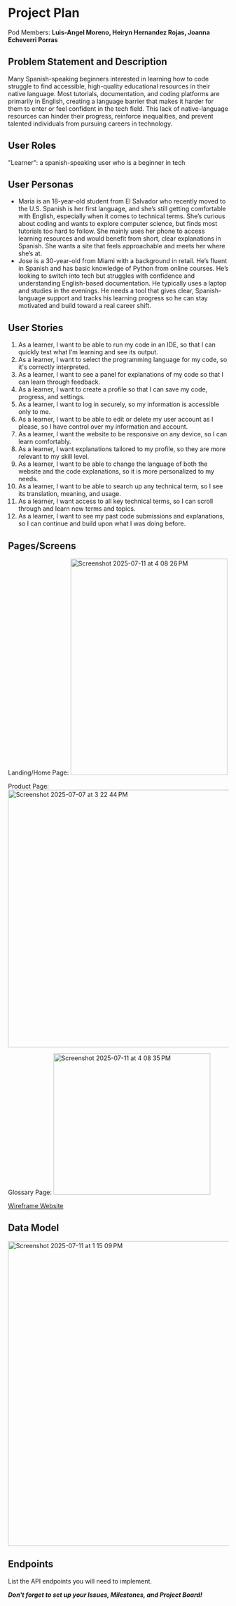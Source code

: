# Project Plan

Pod Members: **Luis-Angel Moreno, Heiryn Hernandez Rojas, Joanna Echeverri Porras**

## Problem Statement and Description

Many Spanish-speaking beginners interested in learning how to code struggle to find accessible, high-quality educational resources in their native language. Most tutorials, documentation, and coding platforms are primarily in English, creating a language barrier that makes it harder for them to enter or feel confident in the tech field. This lack of native-language resources can hinder their progress, reinforce inequalities, and prevent talented individuals from pursuing careers in technology.

## User Roles

"Learner": a spanish-speaking user who is a beginner in tech

## User Personas

- Maria is an 18-year-old student from El Salvador who recently moved to the U.S. Spanish is her first language, and she’s still getting comfortable with English, especially when it comes to technical terms. She’s curious about coding and wants to explore computer science, but finds most tutorials too hard to follow. She mainly uses her phone to access learning resources and would benefit from short, clear explanations in Spanish. She wants a site that feels approachable and meets her where she’s at.
- Jose is a 30-year-old from Miami with a background in retail. He’s fluent in Spanish and has basic knowledge of Python from online courses. He’s looking to switch into tech but struggles with confidence and understanding English-based documentation. He typically uses a laptop and studies in the evenings. He needs a tool that gives clear, Spanish-language support and tracks his learning progress so he can stay motivated and build toward a real career shift.

    
## User Stories

1. As a learner, I want to be able to run my code in an IDE, so that I can quickly test what I’m learning and see its output.
2. As a learner, I want to select the programming language for my code, so it's correctly interpreted.
3. As a learner, I want to see a panel for explanations of my code so that I can learn through feedback.
4. As a learner, I want to create a profile so that I can save my code, progress, and settings.
5. As a learner, I want to log in securely, so my information is accessible only to me.
6. As a learner, I want to be able to edit or delete my user account as I please, so I have control over my information and account.
7. As a learner, I want the website to be responsive on any device, so I can learn comfortably.
8. As a learner, I want explanations tailored to my profile, so they are more relevant to my skill level.
9. As a learner, I want to be able to change the language of both the website and the code explanations, so it is more personalized to my needs.
10. As a learner, I want to be able to search up any technical term, so I see its translation, meaning, and usage.
11. As a learner, I want access to all key technical terms, so I can scroll through and learn new terms and topics.
12. As a learner, I want to see my past code submissions and explanations, so I can continue and build upon what I was doing before.

## Pages/Screens
Landing/Home Page:
<img width="358" height="493" alt="Screenshot 2025-07-11 at 4 08 26 PM" src="https://github.com/user-attachments/assets/0b8681a8-190f-4356-b3c4-e5c09e831255" />

Product Page:
<img width="647" height="587" alt="Screenshot 2025-07-07 at 3 22 44 PM" src="https://github.com/user-attachments/assets/adb8af83-d309-44a0-a223-eb411e5e0cc1" />

Glossary Page:
<img width="358" height="322" alt="Screenshot 2025-07-11 at 4 08 35 PM" src="https://github.com/user-attachments/assets/84f7ac4e-af5a-4c29-be2e-bfe47f4a81d1" />

[Wireframe Website](https://www.canva.com/design/DAGsgNzgfro/COHOe_QXnHUxF3VL8MaUjA/edit?utm_content=DAGsgNzgfro&utm_campaign=designshare&utm_medium=link2&utm_source=sharebutton)

## Data Model

<img width="742" height="695" alt="Screenshot 2025-07-11 at 1 15 09 PM" src="https://github.com/user-attachments/assets/644de804-71e4-44a6-9acf-a6c3ad3b01b9" />


## Endpoints

List the API endpoints you will need to implement.

***Don't forget to set up your Issues, Milestones, and Project Board!***

